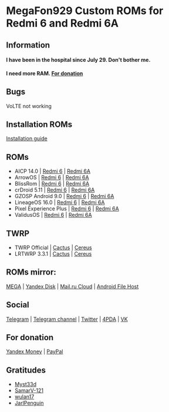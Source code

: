 # MegaFon929 Custom ROMs for Redmi 6 and Redmi 6A

## Information
#### I have been in the hospital since July 29. Don't bother me.
#### I need more RAM. [For donation](https://megafon929.github.io/megafon929/#for-donation)

## Bugs
VoLTE not working

## Installation ROMs
[Installation guide](https://telegra.ph/Install-custom-rom-on-Xiaomi-Redmi-6-and-Redmi-6A-07-22)

## ROMs

+ AICP 14.0 | [Redmi 6](https://mega.nz/file/NygF0ISY#aBWRByKkqsHAw-WzPxFiJinfTOvlfR95LraDRvJgD5c) | [Redmi 6A](https://mega.nz/file/5y5XhYZI#SwyeHzg-OJ3OGjt8WYapSIyBwSjntwfQr5f0ZdzBkwc)
+ ArrowOS | [Redmi 6](https://mega.nz/file/xmYGSCya#GB64Xe1jKFWAnIhb6DStyBhXSFiysAvRPhmG25GBr3s) | [Redmi 6A](https://mega.nz/file/1jJQUQDL#QSP2Bsptcnz6iXOvE7FV1KoSt0KY_HHaVqVKxP9bpC8)
+ BlissRom | [Redmi 6](https://mega.nz/file/wvZzSSRR#Vhnhg70Sj30XsxBz88dUPfSCzQSO85U_AnNvVHhhivA) | [Redmi 6A](https://mega.nz/file/c2J1lAaK#Z49V-Fjjly-YJpNiFY4wVvVfwdhYvhllqYOAQRt1xII)
+ crDroid 5.11 | [Redmi 6](https://mega.nz/file/QyBgTayZ#ho5L1aDQhniqmVCk7CLuUuD1gtzeEP1AWhiJ7pqvQ9A) | [Redmi 6A](https://mega.nz/file/hiQClCaJ#ZqHhNA2dyGJMsGXrAdiabxQTFYYkBboxKlgUbuUmOUw)
+ GZOSP Android 9.0 | [Redmi 6](https://mega.nz/file/xrQiRKgK#CE07f50D9zJKOytj7KXLwAPwdERq57CAwSQue7mWsfo) | [Redmi 6A](https://mega.nz/file/s7h3hLaL#bx9XucbQZO3m3N9HTIKtal2chO8yxOBwj1v_FBlecN0)
+ LineageOS 16.0 | [Redmi 6](https://mega.nz/file/szBliQ6I#6nCj_9H8iIoY_jLUzcv8ULJ-TcB2CReYJvVx9vG1XNc) | [Redmi 6A](https://mega.nz/file/gvATAAiQ#JIBfjjjttoO9XIfaFTzWNyEPfbOcKbSrf6U5JZE0Pcw)
+ Pixel Experience Plus | [Redmi 6](https://mega.nz/file/A7IWDajK#NuGy9M-qVh4qsPe13J7fiHPlMqSG3ar4YRduBMbzYfU) | [Redmi 6A](https://mega.nz/file/c6wzECwb#ZLTSWH2iyizywUREBxHkMrXfw38sQHZ01apSX5l9Byc)
+ ValidusOS | [Redmi 6](https://mega.nz/file/dnIRTSDD#LbgVHw98ZmiediyQJhVdmnMN9iCOuG187PEZ33dc3LE) | [Redmi 6A](https://mega.nz/file/J7Z1napD#M4MOj85qqPS3gb8DbI8I5xo_l0wjQIJfVyvNYF6SXqs)

## TWRP 
+ TWRP Official | [Cactus](https://twrp.me/xiaomi/xiaomiredmi6a.html) | [Cereus](https://twrp.me/xiaomi/xiaomiredmi6.html)
+ LRTWRP 3.3.1 | [Cactus](https://github.com/recovery-xiaomi-mt6765/device_xiaomi_cactus/releases/download/lrtwrp-3.3.1/TWRP-3.3.1-REDMI6A-wzsx150_b5.img) | [Cereus](https://github.com/recovery-xiaomi-mt6765/device_xiaomi_cereus/releases/download/lrtwrp-3.3.1/recovery-TWRP-3.3.1-0602-REDMI6-CN-wzsx150.img)

## ROMs mirror:
[MEGA](https://mega.nz/folder/Mz4CBayS#KTYtAccxx8Kpi9US5XK-hA) | [Yandex Disk](https://yadi.sk/d/17SicdBUsSeZ_Q) | [Mail.ru Cloud](https://cloud.mail.ru/public/5yNK/2iFGmtMHs) | [Android File Host](https://androidfilehost.com/?w=profile&uid=385035244224405654)

## Social
[Telegram](https://t.me/yarpopkov) | [Telegram channel](https://t.me/m929_rom) | [Twitter](https://twitter.com/yarpopkov) | [4PDA](https://4pda.ru/forum/index.php?showuser=4357013) | [VK](https://vk.com/yarpopkov)

## For donation
[Yandex Money](https://money.yandex.ru/to/410015491197190) | [PayPal](https://paypal.me/megafon929)

## Gratitudes
+ [Myst33d](https://github.com/Myst33d)
+ [SamarV-121](https://github.com/SamarV-121)
+ [wulan17](https://github.com/wulan17)
+ [JarlPenguin](https://github.com/JarlPenguin)

